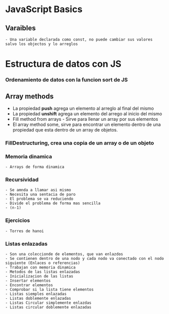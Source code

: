 # JavaScript Basics 
## Varaibles 
    - Una variable declarada como const, no puede cambiar sus valores salvo los objectos y lo arreglos 
# Estructura de datos con JS

### Ordenamiento de datos con la funcion sort de JS

## Array methods
- La propiedad **push** agrega un elemento al arreglo al final del mismo
- La propiedad **unshift** agrega un elemento del arrego al inicio del mismo
-  Fill method from arrays - Sirve para llenar un array por sus elementos
- El array method some, sirve para encontrar un elemento dentro de una propiedad que esta dentro de un array de objetos.
###  FillDestructuring, crea una copia de un array o de un objeto

### Memoria dinamica
    - Arrays de forma dinamica
### Recursividad 
    - Se amnda a llamar asi mismo 
    - Necesita una sentacia de paro
    - El problema se va reduciendo
    - Divide el problema de forma mas sencilla
    - (n-1)

### Ejercicios
    - Torres de hanoi

### Listas enlazadas
    - Son una coleccionde de elementos, que van enlazdos
    - Se contienen dentro de una nodo y cada nodo va conectado con el nodo siguiente (Enlaces o referencias)
    - Trabajan con memoria dinamica
    - Metodos de las listas enlazadas
    - Inicializacion de las listas
    - Insertar elementos
    - Encontrar elementos
    - Comprobar si la lista tiene elementos
    - Listas siemples enlazadas
    - Listas doblemente enlazadas
    - Listas Circular simplemente enlazdas
    - Listas circular doblemente enlazadas